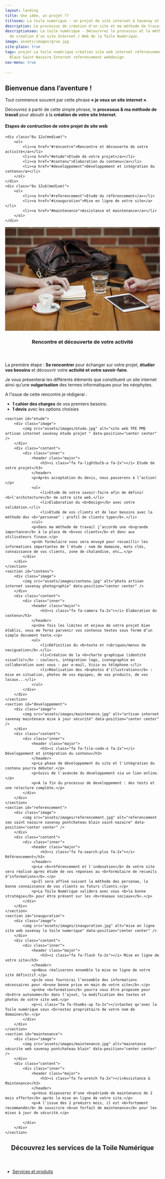 ```yaml
---
layout: landing
title: Une idée, un projet ??
titleseo: La toile numerique - un projet de site internet à Savenay et ailleurs
description: Le processus de création d'un site et ma méthode de travail
descriptionseo: La toile numérique - Décourvrez le processus et la méthode de travail
  de création d'un site Internet / Web de la Toile Numérique.
image: assets/images/grue.jpg
site-plain: true
tags: projet La toile numérique création site web internet référencement Savenay Pontchateau
  Blain Saint-Nazaire Internet referencement webdesign
nav-menu: true

---
```

<div class="main">


<div class="inner">
<!-- Content -->
<h2>Bienvenue dans l’aventure !</h2>
<p>Tout commence souvent par cette phrase <b>« je veux un site internet »</b>.</p>
<p>Découvrez à partir de cette simple phrase, le <b>processus & ma méthode de travail</b> pour aboutir à la <b>création de votre site Internet</b>.</p>

<h4><i class="fa fa-cubes fa-2x"></i> Etapes de contruction de votre projet de site web</h4>
<div class="row">

	<div class="6u 12u(medium)">
		<ol>
			<li><a href="#rencontre">Rencontre et découverte de votre activité</a></li>
			<li><a href="#etude">Etude de votre projet</a></li>
			<li><a href="#contenu">Elaboration du contenu</a></li>
			<li><a href="#developpement">Développement et intégration du contenu</a></li>
		</ol>
	</div>
	<div class="6u 12u$(medium)">
		<ol>
			<li><a href="#referencement">Etude du référencement</a></li>
			<li><a href="#inauguration">Mise en ligne de votre site</a></li>
			<li><a href="#maintenance">Assistance et maintenance</a></li>
		</ol>
	</div>
</div>
</div>
<section id="rencontre" class="spotlights">
	<section >
		<div class="image">
			<img src="assets/images/rencontre.jpg" alt="site web internet savenay rencontre TPE PME artisan" data-position="center center" />
		</div>
		<div class="content">
			<div class="inner">
				<header class="major">
					<h3 name="rencontre"><i class="fa fa-slideshare fa-2x"></i> Rencontre et découverte de votre activité</h3>
				</header>
				<p>La première étape : <b>Se rencontrer</b> pour échanger sur votre projet, <b>étudier vos besoins</b> et découvrir votre <b>activité et votre savoir-faire</b>.</p>
				<p>Je vous présenterai les différents éléments que constituent un site internet ainsi qu’une <b>vulgarisation</b> des termes informatiques pour les néophytes.</p>
				<p>A l’issue de cette rencontre je rédigerai :</p>
				<ul>
					<li><b>1 cahier des charges</b> de vos premiers besoins.</li>
					<li><b>1 devis</b> avec les options choisies</li>
				</ul>
			</div>
		</div>
	</section>

	<section id="etude">
		<div class="image">
			<img src="assets/images/etude.jpg" alt="site web TPE PME artisan internet savenay étude projet " data-position="center center" />
		</div>
		<div class="content">
			<div class="inner">
				<header class="major">
					<h3><i class="fa fa-lightbulb-o fa-2x"></i> Etude de votre projet</h3>
				</header>
				<p>Après acceptation du devis, nous passerons à l’action!</p>
				<ul>
					<li>Etude de votre savoir-faire afin de définir <b>l'architecture</b> de votre site web.</li>
					<li>Elaboration du <b>Design</b> avec votre validation.</li>					
					<li>Etude de vos clients et de leur besoins avec la méthode des <b>"personae" : profil de clients type</b>.</li>
				</ul>
				<p>Dans ma méthode de travail j’accorde une <b>grande importance</b> à la place de <b>vos clients</b> et donc aux utilisateurs finaux.</p>
				<p>Un formulaire vous sera envoyé pour recueillir les informations importantes de l'étude : nom de domaine, mots clés, connaissance de vos clients, zone de chalandise, etc….</p>
			</div>
		</div>
	</section>
	<section id="contenu">
		<div class="image">
			<img src="assets/images/contenu.jpg" alt="photo artisan internet savenay photographie" data-position="center center" />
		</div>
		<div class="content">
			<div class="inner">
				<header class="major">
					<h3><i class="fa fa-camera fa-2x"></i> Elaboration du contenu</h3>
				</header>
				<p>Une fois les limites et enjeux de votre projet bien établis, vous me ferez parvenir vos contenus textes sous forme d’un simple document texte.</p>
				<ul>
					<li>Définition du <b>texte et rubriques/menus de naviguation</b>.</li>
					<li>Création de la <b>charte graphique (identité visuelle)</b> : couleurs, intégration logo, iconographie en collaboration avec vous : par e-mail, Visio ou téléphone.</li>
					<li>Réalisation des <b>photos d'illustrations</b> : mise en situation, photos de vos équipes, de vos produits, de vos locaux...</li>
				</ul>
			</div>
		</div>
	</section>
	<section id="developpement">
		<div class="image">
			<img src="assets/images/maintenance.jpg" alt="artisan internet savenay maintenace mise à jour sécurité" data-position="center center" />
		</div>
		<div class="content">
			<div class="inner">
				<header class="major">
					<h3><i class="fa fa-file-code-o fa-2x"></i> Développement et intégration du contenu</h3>
				</header>
				<p>La phase de développement du site et l'intégration du contenu pourra débuter.</p>
				<p>Suivi de l'avancée du developpement via un lien online.</p>
				<p>A la fin du processus de developpement : des tests et une relecture complète.</p>
			</div>
		</div>
	</section>	
	<section id="referencement">
		<div class="image">
			<img src="assets/images/referencement.jpg" alt="referencement seo saint nazaire savenay pontchateau blain saint-nazaire" data-position="center center" />
		</div>
		<div class="content">
			<div class="inner">
				<header class="major">
					<h3><i class="fa fa-search-plus fa-2x"></i> Référencement</h3>
				</header>
				<p>Le <b>référencement et l'indexation</b> de votre site sera réalisé après étude de vos réponses au <b>formulaire de recueils d’informations</b>.</p>
				<p>Il sera affiné suivant la méthode des personae, la bonne connaissance de vos clients ou futurs clients.</p>
				<p>La Toile Numérique validera avec vous <b>la bonne stratégie</b> pour être présent sur les <b>réseaux sociaux</b>.</p>
			</div>
		</div>
	</section>	
	<section id="inauguration">
		<div class="image">
			<img src="assets/images/inauguration.jpg" alt="mise en ligne site web savenay la toile numerique" data-position="center center" />
		</div>
		<div class="content">
			<div class="inner">
				<header class="major">
					<h3><i class="fa fa-flash fa-2x"></i> Mise en ligne de votre site</h3>
				</header>
				<p>Nous réaliserons ensemble la mise en ligne de votre site définitif.</p>
				<p>Je vous fournirai l’ensemble des informations nécessaires pour <b>une bonne prise en main de votre site</b>.</p>
				<p>Une <b>formation</b> pourra vous être proposée pour <b>être autonome</b> dans l’ajout, la modification des textes et photos de votre site web.</p>
				<p><i class="fa fa-thumbs-up fa-2x"></i>Sachez qu'avec la Toile numérique vous <b>restez propriétaire de votre nom de domaine</b>.</p>
			</div>
		</div>
	</section>		
	<section id="maintenance">
		<div class="image">
			<img src="assets/images/maintenance.jpg" alt="mainetance sécurite web savenay pontchateau blain" data-position="center center" />
		</div>
		<div class="content">
			<div class="inner">
				<header class="major">
					<h3><i class="fa fa-wrench fa-2x"></i>Assistance & Maintenance</h3>
				</header>
				<p>Vous disposerez d'une <b>période de maintenance de 2 mois offerte</b> après la mise en ligne de votre site.</p>
				<p>A l'issue des 2 premiers mois, il est <b>fortement recommandé</b> de souscrire <b>un forfait de maintenance</b> pour les mises à jour de sécurité.</p>		

			</div>
		</div>
	</section>			
</section>

<div class="inner">
<!-- Two -->
<section id="two">
	<div class="inner">
		<header class="major">
			<h2>Découvrez les services de la Toile Numérique</h2>
		</header>
		<ul class="actions">
			<li><a href="2-services-creation-site_internet-web-referencement-savenay-44260.html" class="button next" >Services et produits</a></li>			
		</ul>
	</div>
</section>
</div>
</div>